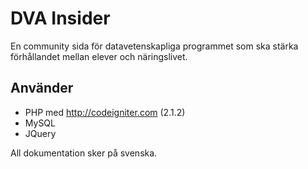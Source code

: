 ﻿DVA Insider
===================
En community sida för datavetenskapliga programmet som ska stärka förhållandet mellan elever och näringslivet.

Använder
--------------------
* PHP med http://codeigniter.com (2.1.2)
* MySQL
* JQuery

All dokumentation sker på svenska.